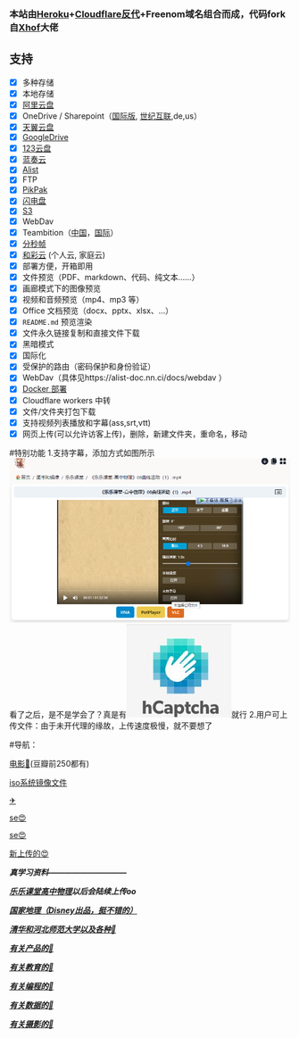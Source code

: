 <h3>本站由<a href="http://heroku.com">Heroku</a>+<a href="http://cloudflare.com">Cloudflare反代</a>+Freenom域名组合而成，代码fork自<a class="commit-author user-mention" title="查看 Xhofe 的所有提交" href="https://github.com/Xhofe/alist/">Xhof</a>大佬</h3>

## 支持

- [x] 多种存储
- [x] 本地存储
- [x] [阿里云盘](https://www.aliyundrive.com/)
- [x] OneDrive / Sharepoint（[国际版](https://www.office.com/), [世纪互联](https://portal.partner.microsoftonline.cn),de,us）
- [x] [天翼云盘](https://cloud.189.cn)
- [x] [GoogleDrive](https://drive.google.com/)
- [x] [123云盘](https://www.123pan.com/)
- [x] [蓝奏云](https://pc.woozooo.com/)
- [x] [Alist](https://github.com/Xhofe/alist)
- [x] FTP
- [x] [PikPak](https://www.mypikpak.com/)
- [x] [闪电盘](https://shandianpan.com/)
- [x] [S3](https://aws.amazon.com/cn/s3/)
- [x] WebDav
- [x] Teambition（[中国](https://www.teambition.com/ )，[国际](https://us.teambition.com/ )）
- [x] [分秒帧](https://www.mediatrack.cn/)
- [x] [和彩云](https://yun.139.com/) (个人云, 家庭云)
- [x] 部署方便，开箱即用
- [x] 文件预览（PDF、markdown、代码、纯文本……）
- [x] 画廊模式下的图像预览
- [x] 视频和音频预览（mp4、mp3 等）
- [x] Office 文档预览（docx、pptx、xlsx、...）
- [x] `README.md` 预览渲染
- [x] 文件永久链接复制和直接文件下载
- [x] 黑暗模式
- [x] 国际化
- [x] 受保护的路由（密码保护和身份验证）
- [x] WebDav（具体见https://alist-doc.nn.ci/docs/webdav ）
- [x] [Docker 部署](https://hub.docker.com/r/xhofe/alist)
- [x] Cloudflare workers 中转
- [x] 文件/文件夹打包下载
- [x] 支持视频列表播放和字幕(ass,srt,vtt)
- [x] 网页上传(可以允许访客上传)，删除，新建文件夹，重命名，移动

#特别功能
1.支持字幕，添加方式如图所示
<img src="https://raw.githubusercontent.com/zhou41698/upp/main/Snipaste_2022-01-25_14-01-36.png"></img>
看了之后，是不是学会了？真是有<img src="https://raw.githubusercontent.com/zhou41698/upp/main/(%40HYNRGW2S%7D_%7D3HND4%609%5B00.jpg"></img>就行
2.用户可上传文件：由于未开代理的缘故，上传速度极慢，就不要想了

#导航：
<p><a href="https://alist.ylyg.ml/%E5%9B%BE%E4%B9%A6%E5%92%8C%E9%95%9C%E5%83%8F/%E7%94%B5%E5%BD%B1">电影🎦</a>(豆瓣前250都有)</p>
<p><a href="https://alist.ylyg.ml/%E5%9B%BE%E4%B9%A6%E5%92%8C%E9%95%9C%E5%83%8F/ISO%E6%96%87%E4%BB%B6">iso系统镜像文件</a></p>
<p><a href="https://alist.ylyg.ml/gal%E5%92%8C%E5%B0%91%E9%87%8F%E8%B5%84%E6%BA%90/My%20Telegram>Galgame(没时间整理)</a>（解压密码均为：绅士王某人），他的tg<a href="https://t.me/gal_porter">✈</a></p>
<p><a href="https://alist.ylyg.ml/%E5%9B%BE%E4%B9%A6%E5%92%8C%E5%B0%8F%E7%89%87/OneDrive/%E5%B0%8F%E7%89%87">se😍</a></p>
<p><a href="https://alist.ylyg.ml/%E5%87%A0%E4%B9%8E%E5%85%A8%E6%98%AF%E5%B0%8F%E7%89%87/R18">se😍</a></p>
<p><a href="https://alist.ylyg.ml/%E5%9B%BE%E4%B9%A6%E5%92%8C%E9%95%9C%E5%83%8F/Watch%20061821%20001.mp4">新上传的😍</a></p>
<b><i>真<i/><b/>学习资料——————————</p>
<p><a href=""https://alist.ylyg.ml/%E5%9B%BE%E4%B9%A6%E5%92%8C%E9%95%9C%E5%83%8F/%E4%B9%90%E4%B9%90%E8%AF%BE%E5%A0%82>乐乐课堂高中物理</a>以后会陆续上传oo</p>
<p><a href="">国家地理（Disney出品，挺不错的）</a></p>
<p><a href="https://alist.ylyg.ml/%E5%9B%BE%E4%B9%A6%E5%92%8C%E5%B0%8F%E7%89%87/OneDrive/%E5%9B%BE%E4%B9%A6">清华和河北师范大学以及各种📕</a></p>
<p><a href="https://alist.ylyg.ml/%E5%9B%BE%E4%B9%A6%E5%92%8C%E9%95%9C%E5%83%8F/%E4%BA%A7%E5%93%81">有关产品的📕</a></p>
<p><a href="https://alist.ylyg.ml/%E5%9B%BE%E4%B9%A6%E5%92%8C%E9%95%9C%E5%83%8F/%E6%95%99%E8%82%B2">有关教育的📕</a></p>
<p><a href="https://alist.ylyg.ml/%E5%9B%BE%E4%B9%A6%E5%92%8C%E9%95%9C%E5%83%8F/%E7%BC%96%E7%A8%8B">有关编程的📕</a></p>
<p><a href="https://alist.ylyg.ml/%E5%9B%BE%E4%B9%A6%E5%92%8C%E9%95%9C%E5%83%8F/%E6%95%B0%E6%8D%AE">有关数据的📕</a></p>
<p><a href="https://alist.ylyg.ml/%E5%9B%BE%E4%B9%A6%E5%92%8C%E9%95%9C%E5%83%8F/%E6%91%84%E5%BD%B1">有关摄影的📕</a></p>
